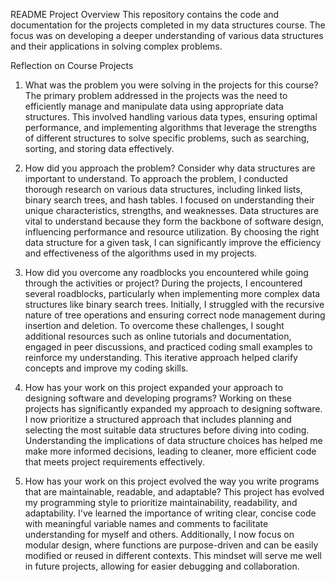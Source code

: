 README
Project Overview
This repository contains the code and documentation for the projects completed in my data structures course. The focus was on developing a deeper understanding of various data structures and their applications in solving complex problems.

Reflection on Course Projects
1. What was the problem you were solving in the projects for this course?
The primary problem addressed in the projects was the need to efficiently manage and manipulate data using appropriate data structures. This involved handling various data types, ensuring optimal performance, and implementing algorithms that leverage the strengths of different structures to solve specific problems, such as searching, sorting, and storing data effectively.

2. How did you approach the problem? Consider why data structures are important to understand.
To approach the problem, I conducted thorough research on various data structures, including linked lists, binary search trees, and hash tables. I focused on understanding their unique characteristics, strengths, and weaknesses. Data structures are vital to understand because they form the backbone of software design, influencing performance and resource utilization. By choosing the right data structure for a given task, I can significantly improve the efficiency and effectiveness of the algorithms used in my projects.

3. How did you overcome any roadblocks you encountered while going through the activities or project?
During the projects, I encountered several roadblocks, particularly when implementing more complex data structures like binary search trees. Initially, I struggled with the recursive nature of tree operations and ensuring correct node management during insertion and deletion. To overcome these challenges, I sought additional resources such as online tutorials and documentation, engaged in peer discussions, and practiced coding small examples to reinforce my understanding. This iterative approach helped clarify concepts and improve my coding skills.

4. How has your work on this project expanded your approach to designing software and developing programs?
Working on these projects has significantly expanded my approach to designing software. I now prioritize a structured approach that includes planning and selecting the most suitable data structures before diving into coding. Understanding the implications of data structure choices has helped me make more informed decisions, leading to cleaner, more efficient code that meets project requirements effectively.

5. How has your work on this project evolved the way you write programs that are maintainable, readable, and adaptable?
This project has evolved my programming style to prioritize maintainability, readability, and adaptability. I've learned the importance of writing clear, concise code with meaningful variable names and comments to facilitate understanding for myself and others. Additionally, I now focus on modular design, where functions are purpose-driven and can be easily modified or reused in different contexts. This mindset will serve me well in future projects, allowing for easier debugging and collaboration.
